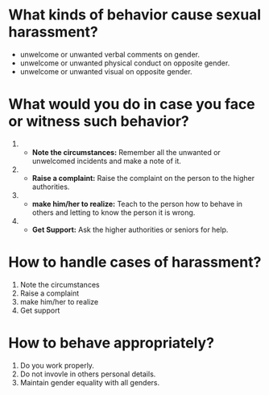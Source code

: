 # What kinds of behavior cause sexual harassment?
* unwelcome or unwanted verbal comments on gender.
* unwelcome or unwanted physical conduct on opposite gender.
* unwelcome or unwanted visual on opposite gender.



# What would you do in case you face or witness such behavior? 

1. * **Note the circumstances:** Remember all the unwanted or unwelcomed incidents and make a note of it.
2. * **Raise a complaint:** Raise the complaint on the person to the higher authorities.
3. * **make him/her to realize:** Teach to the person how to behave in others and letting to know the person it is wrong.
4. * **Get Support:** Ask the higher authorities or seniors for help.


# How to handle cases of harassment?
1. Note the circumstances
2. Raise a complaint
3. make him/her to realize
4. Get support


# How to behave appropriately?
1. Do you work properly.
2. Do not invovle in others personal details.
3. Maintain gender equality with all genders.